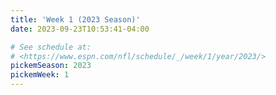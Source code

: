 ```yaml
---
title: 'Week 1 (2023 Season)'
date: 2023-09-23T10:53:41-04:00

# See schedule at:
# <https://www.espn.com/nfl/schedule/_/week/1/year/2023/>
pickemSeason: 2023
pickemWeek: 1
---
```

